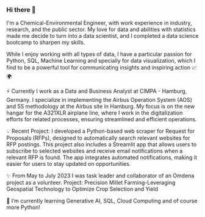 ### Hi there 👋
I'm a Chemical-Environmental Engineer, with work experience in industry, research, and the public sector. My love for data and abilities with statistics made me decide to turn into a data scientist, and I completed a data science bootcamp to sharpen my skills. 
 
While I enjoy working with all types of data, I have a particular passion for Python, SQL, Machine Learning and specially for data visualization, which I find to be a powerful tool for communicating insights and inspiring action 📈🌍 

⚡ Currently I work as a Data and Business Analyst at CIMPA - Hamburg, Germany. I specialize in implementing the Airbus Operation System (AOS) and 5S methodology at the Airbus site in Hamburg. My focus is on the new hangar for the A321XLR airplane line, where I work in the digitalization efforts for related processes, ensuring streamlined and efficient operations.

💡 Recent Project:
I developed a Python-based web scraper for Request for Proposals (RFPs), designed to automatically search relevant websites for RFP postings. This project also includes a Streamlit app that allows users to subscribe to selected websites and receive email notifications when a relevant RFP is found. The app integrates automated notifications, making it easier for users to stay updated on opportunities.


✨ From May to July 2023 I was task leader and collaborator of an Omdena project as a volunteer.
Project: Precision Millet Farming-Leveraging Geospatial Technology to Optimize Crop Selection and Yield

🔭 I’m currently learning Generative AI, SQL, Cloud Computing and of course more Python!

<!--
**CrisVillatoro/CrisVillatoro** is a ✨ _special_ ✨ repository because its `README.md` (this file) appears on your GitHub profile.

Here are some ideas to get you started:

- 🔭 I’m currently working on ...
- 🌱 I’m currently learning ...
- 👯 I’m looking to collaborate on ...
- 🤔 I’m looking for help with ...
- 💬 Ask me about ...
- 📫 How to reach me: ...
- 😄 Pronouns: ...
- ⚡ Fun fact: ...
-->
